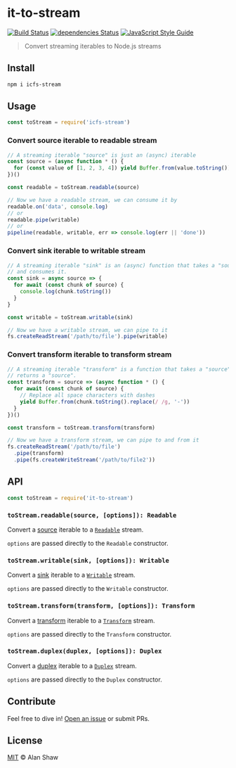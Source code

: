 # it-to-stream

[![Build Status](https://travis-ci.org/alanshaw/it-to-stream.svg?branch=master)](https://travis-ci.org/alanshaw/it-to-stream)
[![dependencies Status](https://david-dm.org/alanshaw/it-to-stream/status.svg)](https://david-dm.org/alanshaw/it-to-stream)
[![JavaScript Style Guide](https://img.shields.io/badge/code_style-standard-brightgreen.svg)](https://standardjs.com)

> Convert streaming iterables to Node.js streams

## Install

```sh
npm i icfs-stream
```

## Usage

```js
const toStream = require('icfs-stream')
```

### Convert source iterable to readable stream

```js
// A streaming iterable "source" is just an (async) iterable
const source = (async function * () {
  for (const value of [1, 2, 3, 4]) yield Buffer.from(value.toString())
})()

const readable = toStream.readable(source)

// Now we have a readable stream, we can consume it by
readable.on('data', console.log)
// or
readable.pipe(writable)
// or
pipeline(readable, writable, err => console.log(err || 'done'))
```

### Convert sink iterable to writable stream

```js
// A streaming iterable "sink" is an (async) function that takes a "source"
// and consumes it.
const sink = async source => {
  for await (const chunk of source) {
    console.log(chunk.toString())
  }
}

const writable = toStream.writable(sink)

// Now we have a writable stream, we can pipe to it
fs.createReadStream('/path/to/file').pipe(writable)
```

### Convert transform iterable to transform stream

```js
// A streaming iterable "transform" is a function that takes a "source" and
// returns a "source".
const transform = source => (async function * () {
  for await (const chunk of source) {
    // Replace all space characters with dashes
    yield Buffer.from(chunk.toString().replace(/ /g, '-'))
  }
})()

const transform = toStream.transform(transform)

// Now we have a transform stream, we can pipe to and from it
fs.createReadStream('/path/to/file')
  .pipe(transform)
  .pipe(fs.createWriteStream('/path/to/file2'))
```

## API

```js
const toStream = require('it-to-stream')
```

### `toStream.readable(source, [options]): Readable`

Convert a [source](https://gist.github.com/alanshaw/591dc7dd54e4f99338a347ef568d6ee9#source-it) iterable to a [`Readable`](https://nodejs.org/dist/latest/docs/api/stream.html#stream_readable_streams) stream.

`options` are passed directly to the `Readable` constructor.

### `toStream.writable(sink, [options]): Writable`

Convert a [sink](https://gist.github.com/alanshaw/591dc7dd54e4f99338a347ef568d6ee9#sink-it) iterable to a [`Writable`](https://nodejs.org/dist/latest/docs/api/stream.html#stream_writable_streams) stream.

`options` are passed directly to the `Writable` constructor.

### `toStream.transform(transform, [options]): Transform`

Convert a [transform](https://gist.github.com/alanshaw/591dc7dd54e4f99338a347ef568d6ee9#transform-it) iterable to a [`Transform`](https://nodejs.org/dist/latest/docs/api/stream.html#stream_duplex_and_transform_streams) stream.

`options` are passed directly to the `Transform` constructor.

### `toStream.duplex(duplex, [options]): Duplex`

Convert a [duplex](https://gist.github.com/alanshaw/591dc7dd54e4f99338a347ef568d6ee9#duplex-it) iterable to a [`Duplex`](https://nodejs.org/dist/latest/docs/api/stream.html#stream_duplex_and_transform_streams) stream.

`options` are passed directly to the `Duplex` constructor.

## Contribute

Feel free to dive in! [Open an issue](https://github.com/alanshaw/it-to-stream/issues/new) or submit PRs.

## License

[MIT](LICENSE) © Alan Shaw

